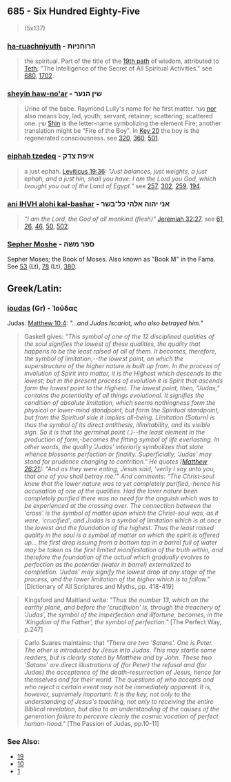 ## 685 - Six Hundred Eighty-Five
> (5x137)

### [ha-ruachniyuth](/keys/HRVChNIVTh) - הרוחניות
> the spiritual. Part of the title of the [19th path](19) of wisdom, attributed to [Teth](/keys/T); "The Intelligence of the Secret of All Spiritual Activities." see [680](680), [1702](1702).

### [sheyin haw-no'ar](/keys/ShIN.HNOR) - שין הנער
> Urine of the babe. Raymond Lully's name for he first matter. נער [nor](/keys/NOR) also means boy, lad, youth; servant, retainer; scattering, scattered one. שין [Shin](/keys/ShIN) is the letter-name symbolizing the element Fire; another translation might be "Fire of the Boy". In [Key 20](20) the boy is the regenerated consciousness. see [320](320), [360](360), [501](501).

### [eiphah tzedeq](/keys/AIPTh.TzDQ) - איפת צדק
> a just ephah. [Leviticus 19:36](http://biblehub.com/leviticus/19-36.htm): *"Just balances, just weights, a just ephah, and a just hin, shall you have: I am the Lord you God, which brought you out of the Land of Egypt."* see [257](257), [302](302), [259](259), [194](194).

### [ani IHVH alohi kal-bashar](/keys/ANI.IHVH.ALHI.KL-BShR) - אני יהוה אלהי כל־בשר
> *"I am the Lord, the God of all mankind (flesh)"* [Jeremiah 32:27](http://biblehub.com/jeremiah/32-27.htm). see [61](61), [26](26), [46](46), [50](50), [502](502).

### [Sepher Moshe](/keys/SPR.MShH) - ספר משה
Sepher Moses; the Book of Moses. Also known as "Book M" in the Fama. See [53](53) (Lt), [78](78) (Lt), [380](380).

## Greek/Latin:

### [ioudas](/greek?word=ioudas) (Gr) - Ἰούδας
Judas. [Matthew 10:4](http://biblehub.com/matthew/10-4.htm): *"...and Judas Iscariot, who also betrayed him."*

> Gaskell gives: *"This symbol of one of the 12 disciplined qualities of the soul signifies the lowest of these qualities, the quality that happens to be the least raised of all of them. It becomes, therefore, the symbol of limitation,--the lowest point, on which the superstructure of the higher nature is built up from. In the process of involution of Spirit into matter, it is the Highest which descends to the lowest; but in the present process of evolution it is Spirit that ascends form the lowest point to the Highest. The lowest point, then, "Judas," contains the potentiality of all things evolutional. It signifies the condition of absolute limitation, which seems nothingness form the physical or lower-mind standpoint, but form the Spiritual standpoint, but from the Spiritual side it implies all-being. Limitation (Saturn) is thus the symbol of its direct antithesis, illimitability, and its visible sign. So it is that the germinal point (.)--the least element in the production of form,-becomes the fitting symbol of life everlasting. In other words, the quality 'Judas' interiorly symbolizes that state whence blossoms perfection or finality. Superficially, 'Judas' may stand for prudence changing to contrition." He quotes [[Matthew 26:21](http://biblehub.com/matthew/26-21.htm)]: "And as they were eating, Jesus said, 'verily I say unto you, that one of you shall betray me.'" And comments: "The Christ-soul knew that the lower nature was to yet completely purified,-hence his accusation of one of the qualities. Had the lover nature been completely purified there was no need for the anguish which was to be experienced at the crossing over. The connection between the 'cross' is the symbol of matter upon which the Christ-soul was, as it were, 'crucified', and Judas is a symbol of limitation which is at once the lowest and the foundation of the highest. Thus the least raised quality in the soul is a symbol of matter on which the spirit is offered up... the first drop issuing from a bottom tap in a barrel full of water may be taken as the first limited manifestation of the truth within, and therefore the foundation of the actual which gradually evolves to perfection as the potential (water in barrel) externalized to completion. 'Judas' may signify the lowest drop at any stage of the process, and the lower limitation of the higher which is to follow."* [Dictionary of All Scriptures and Myths, pp. 418-419]

> Kingsford and Maitland write: *"Thus the number 13, which on the earthy plane, and before the 'crucifixion' is, through the treachery of 'Judas', the symbol of the imperfection and illfortune, becomes, in the 'Kingdom of the Father', the symbol of perfection."* [The Perfect Way, p.247]

> Carlo Suares maintains: that *"There are two 'Satans'. One is Peter. The other is introduced by Jesus into Judas. This may startle some readers, but is clearly stated by Matthew and by John. These two 'Satans' are direct illustrations of (for Peter) the refusal and (for Judas) the acceptance of the death-resurrection of Jesus, hence for themselves and for their world. The questions of who accepts and who reject a certain event may not be immediately apparent. It is, however, supremely important. It is the key, not only to the understanding of Jesus's teaching, not only to receiving the entire Biblical revelation, but also to an understanding of the causes of the generation failure to perceive clearly the cosmic vocation of perfect human-hood."* [The Passion of Judas, pp.10-11]

### See Also:

- [19](19)
- [10](10)
- [1](1)


